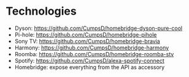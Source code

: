 # Technologies

* Dyson: https://github.com/CumpsD/homebridge-dyson-pure-cool
* Pi-hole: https://github.com/CumpsD/homebridge-pihole
* Sony TV: https://github.com/CumpsD/homebridge-bravia
* Harmony: https://github.com/CumpsD/homebridge-harmony
* Roomba: https://github.com/CumpsD/homebridge-roomba-stv
* Spotify: https://github.com/CumpsD/alexa-spotify-connect
* Homebridge: expose everything from the API as accessory
